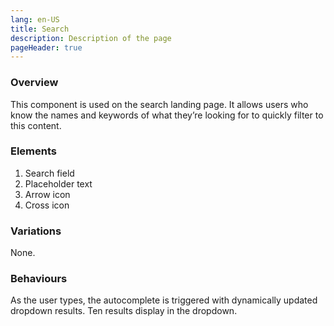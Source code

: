 ```yaml
---
lang: en-US
title: Search
description: Description of the page
pageHeader: true
---
```


### Overview
This component is used on the search landing page. It allows users who know the names and keywords of what they’re looking for to quickly filter to this content.

### Elements
<DemoSearchFilter/>

1. Search field
2. Placeholder text
3. Arrow icon
4. Cross icon

### Variations
None.

### Behaviours
As the user types, the autocomplete is triggered with dynamically updated dropdown results. Ten results display in the dropdown.


